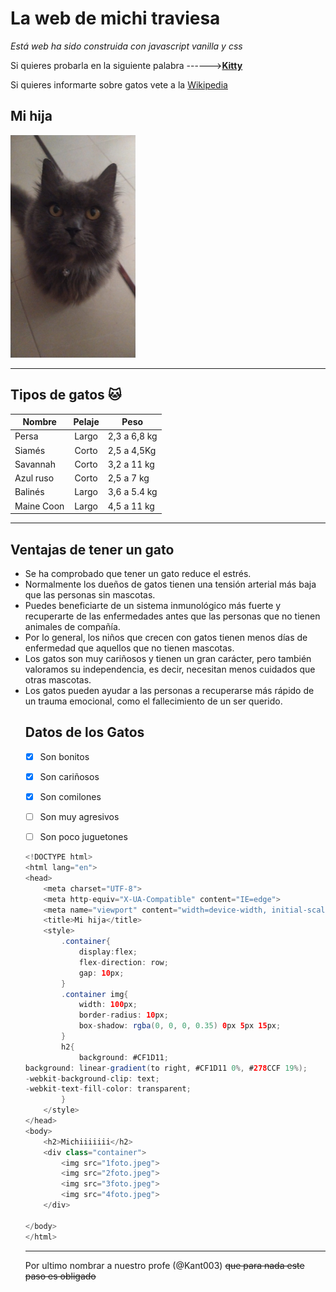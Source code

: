 # La web de michi traviesa

_Está web ha sido construida con javascript vanilla y css_

Si quieres probarla en la siguiente palabra ------>[**Kitty**](https://pablodl10.github.io/MiHija/)

Si quieres informarte sobre gatos vete a la [Wikipedia](https://es.wikipedia.org/wiki/Felis_silvestris_catus)

## Mi hija
<img src="Michita.jpeg" alt="logo react" width="200">

---

## Tipos de gatos :cat:
|Nombre    |    Pelaje      | Peso        |
|  ---     |:--------------:| ---         | 
|Persa     |  	Largo       | 2,3 a 6,8 kg|
|Siamés    |     Corto      | 2,5 a 4,5Kg |
|Savannah  |      Corto     | 3,2 a 11 kg |
|Azul ruso |     Corto      | 2,5 a 7 kg  |
|Balinés   |     Largo      | 3,6 a 5.4 kg|
|Maine Coon|     Largo      | 4,5 a 11 kg |
---

## Ventajas de tener un gato 


<ul>
<li>Se ha comprobado que tener un gato reduce el estrés.</li>
<li>Normalmente los dueños de gatos tienen una tensión arterial más baja que las personas sin mascotas.</li>
<li>Puedes beneficiarte de un sistema inmunológico más fuerte y recuperarte de las enfermedades antes que las personas que no tienen animales de compañía.</li>
<li>Por lo general, los niños que crecen con gatos tienen menos días de enfermedad que aquellos que no tienen mascotas.</li>
<li>Los gatos son muy cariñosos y tienen un gran carácter, pero también valoramos su independencia, es decir, necesitan menos cuidados que otras mascotas.</li>
<li>Los gatos pueden ayudar a las personas a recuperarse más rápido de un trauma emocional, como el fallecimiento de un ser querido.</li>


## Datos de los Gatos

- [x] Son bonitos
- [x] Son cariñosos
- [x] Son comilones
- [ ] Son muy agresivos
- [ ] Son poco juguetones



```java
<!DOCTYPE html>
<html lang="en">
<head>
    <meta charset="UTF-8">
    <meta http-equiv="X-UA-Compatible" content="IE=edge">
    <meta name="viewport" content="width=device-width, initial-scale=1.0">
    <title>Mi hija</title>
    <style>
        .container{
            display:flex;
            flex-direction: row;
            gap: 10px;
        }
        .container img{
            width: 100px;
            border-radius: 10px;
            box-shadow: rgba(0, 0, 0, 0.35) 0px 5px 15px;
        }
        h2{
            background: #CF1D11;
background: linear-gradient(to right, #CF1D11 0%, #278CCF 19%);
-webkit-background-clip: text;
-webkit-text-fill-color: transparent;
        }
    </style>
</head>
<body>
    <h2>Michiiiiiii</h2>
    <div class="container">
        <img src="1foto.jpeg">
        <img src="2foto.jpeg">
        <img src="3foto.jpeg">
        <img src="4foto.jpeg">
    </div>
    
</body>
</html>
```
---

Por ultimo nombrar a nuestro profe (@Kant003) ~~que para nada este paso es obligado~~

